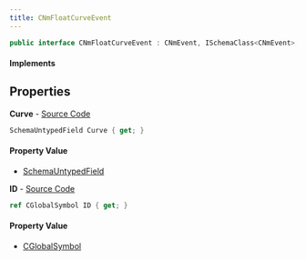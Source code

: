 ```yaml
---
title: CNmFloatCurveEvent
---
```


```csharp
public interface CNmFloatCurveEvent : CNmEvent, ISchemaClass<CNmEvent>, ISchemaClass<CNmFloatCurveEvent>, ISchemaField, ISchemaClass, INativeHandle
```

#### Implements

## Properties

**Curve** - [Source Code](https://github.com/swiftly-solution/swiftlys2/blob/master/managed/src/SwiftlyS2.Generated/Schemas/Interfaces/CNmFloatCurveEvent.cs#L19)

```csharp
SchemaUntypedField Curve { get; }
```

#### Property Value

- [SchemaUntypedField](/docs/api/shared/schemas/schemauntypedfield)

**ID** - [Source Code](https://github.com/swiftly-solution/swiftlys2/blob/master/managed/src/SwiftlyS2.Generated/Schemas/Interfaces/CNmFloatCurveEvent.cs#L16)

```csharp
ref CGlobalSymbol ID { get; }
```

#### Property Value

- [CGlobalSymbol](/docs/api/shared/natives/cglobalsymbol)

